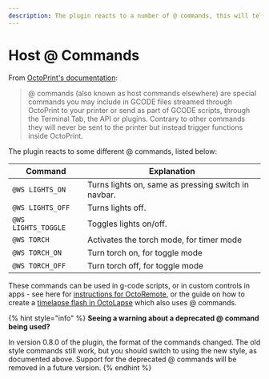 ```yaml
---
description: The plugin reacts to a number of @ commands, this will tell you the details.
---
```


# Host @ Commands

From [OctoPrint's documentation](https://docs.octoprint.org/en/master/features/atcommands.html):

> @ commands (also known as host commands elsewhere) are special commands you may include in GCODE files streamed through OctoPrint to your printer or send as part of GCODE scripts, through the Terminal Tab, the API or plugins. Contrary to other commands they will never be sent to the printer but instead trigger functions inside OctoPrint.

The plugin reacts to some different @ commands, listed below:

| Command             | Explanation                                         |
| ------------------- | --------------------------------------------------- |
| `@WS LIGHTS_ON`     | Turns lights on, same as pressing switch in navbar. |
| `@WS LIGHTS_OFF`    | Turns lights off.                                   |
| `@WS LIGHTS_TOGGLE` | Toggles lights on/off.                              |
| `@WS TORCH`         | Activates the torch mode, for timer mode            |
| `@WS TORCH_ON`      | Turn torch on, for toggle mode                      |
| `@WS TORCH_OFF`     | Turn torch off, for toggle mode                     |

These commands can be used in g-code scripts, or in custom controls in apps - see here for [instructions for OctoRemote](https://github.com/cp2004/OctoPrint-WS281x\_LED\_Status/issues/6#issuecomment-668110507), or the guide on how to create a [timelapse flash in OctoLapse](../guides/octolapse-flash.md) which also uses @ commands.

{% hint style="info" %}
**Seeing a warning about a deprecated @ command being used?**

In version 0.8.0 of the plugin, the format of the commands changed. The old style commands still work, but you should switch to using the new style, as documented above. Support for the deprecated @ commands will be removed in a future version.
{% endhint %}
